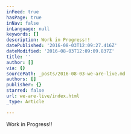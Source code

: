 ```yaml
---
inFeed: true
hasPage: true
inNav: false
inLanguage: null
keywords: []
description: Work in Progress!!
datePublished: '2016-08-03T12:09:27.416Z'
dateModified: '2016-08-03T12:09:09.837Z'
title: ''
author: []
via: {}
sourcePath: _posts/2016-08-03-we-are-live.md
authors: []
publisher: {}
starred: false
url: we-are-live/index.html
_type: Article

---
```

Work in Progress!!
